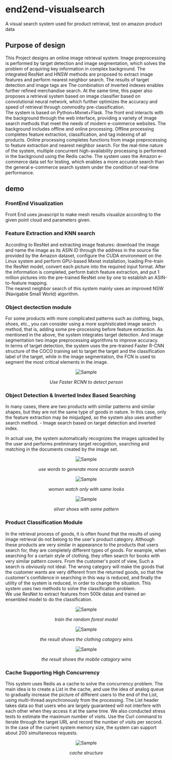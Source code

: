 # end2end-visualsearch
A visual search system used for product retrieval, test on amazon product data

## Purpose of design
This Project designs an online image retrieval system. Image preprocessing is performed by target detection and image segmentation, which solves the problem of acquiring key information in complex background. The integrated ResNet and HNSW methods are proposed to extract image features and perform nearest neighbor search. The results of target detection and image tags are The combination of inverted indexes enables further refined merchandise search. At the same time, this paper also proposes a retrieval system based on image classifier based on convolutional neural network, which further optimizes the accuracy and speed of retrieval through commodity pre-classification.<br>
The system is based on Python+Mxnet+Flask. The front end interacts with the background through the web interface, providing a variety of image search methods that meet the needs of modern e-commerce websites. The background includes offline and online processing. Offline processing completes feature extraction, classification, and tag indexing of all products. Online processing completes functions from image preprocessing to feature extraction and nearest neighbor search. For the real-time nature of the system, multiple concurrent high-availability processing is performed in the background using the Redis cache. The system uses the Amazon e-commerce data set for testing, which enables a more accurate search than the general e-commerce search system under the condition of real-time performance.

## demo


### FrontEnd Visualization
Front End uses javascript to make mesh results visualize according to the given point cloud and parameters given.

### Feature Extraction and KNN search

According to ResNet and extracting image features: download the image and name the image as its ASIN ID through the address in the source file provided by the Amazon dataset, configure the CUDA environment on the Linux system and perform GPU-based Mxnet installation, loading Pre-train the ResNet model, convert each picture into the required input format. After the information is completed, perform batch feature extraction, and put 1 million pictures into the pre-trained ResNet one by one to establish an ASIN-to-feature mapping.
<br>
The nearest neighbor search of this system mainly uses an improved NSW (Navigable Small World) algorithm.

### Object dectection module

For some products with more complicated patterns such as clothing, bags, shoes, etc., you can consider using a more sophisticated image search method, that is, adding some pre-processing before feature extraction. As mentioned in the above, the system integrates target detection. And image segmentation two image preprocessing algorithms to improve accuracy.
<br>In terms of target detection, the system uses the pre-trained Faster R-CNN structure of the COCO training set to target the target and the classification label of the target, while in the image segmentation, the FCN is used to segment the most critical elements in the image.

<p align="center">
	<img src="https://github.com/lmy1108/end2end-visualsearch/blob/master/images/vs9.png" alt="Sample">
	<p align="center">
		<em>Use Faster RCNN to detect person</em>
	</p>
</p>

### Object Detection & Inverted Index Based Searching

In many cases, there are two products with similar patterns and similar shapes, but they are not the same type of goods in nature. In this case, only the feature extraction may be misjudged, so the system also uses another search method. - Image search based on target detection and inverted index.
<br>

In actual use, the system automatically recognizes the images uploaded by the user and performs preliminary target recognition, searching and matching in the documents created by the image set.
<p align="center">
	<img src="https://github.com/lmy1108/end2end-visualsearch/blob/master/images/vs12.png" alt="Sample">
	<p align="center">
		<em>use words to generate more accurate search</em>
	</p>
</p>
<p align="center">
	<img src="https://github.com/lmy1108/end2end-visualsearch/blob/master/images/vs13.png" alt="Sample">
	<p align="center">
		<em>women watch only with same looks</em>
	</p>
</p>

<p align="center">
	<img src="https://github.com/lmy1108/end2end-visualsearch/blob/master/images/vs14.png" alt="Sample">
	<p align="center">
		<em>silver shoes with same pattern</em>
	</p>
</p>

### Product Classification Module

In the retrieval process of goods, it is often found that the results of using image retrieval do not belong to the user's product category. Although these products are very similar in appearance to the products that users search for, they are completely different types of goods. For example, when searching for a certain style of clothing, they often search for books with very similar pattern covers. From the customer's point of view, Such a search is obviously not ideal. The wrong category will make the goods that the customer wants are very different from the returned goods, so that the customer's confidence in searching in this way is reduced, and finally the utility of the system is reduced, in order to change the situation. This system uses two methods to solve the classification problem.
<br> We use ResNet to extract features from 500k datas and trained an ensenbled model to do the classification.
<p align="center">
	<img src="https://github.com/lmy1108/end2end-visualsearch/blob/master/images/vs2.PNG" alt="Sample">
	<p align="center">
		<em>train the random forest model</em>
	</p>
</p>
<p align="center">
	<img src="https://github.com/lmy1108/end2end-visualsearch/blob/master/images/vs4.png" alt="Sample">
	<p align="center">
		<em>the result shows the clothing catagory wins</em>
	</p>
</p>

<p align="center">
	<img src="https://github.com/lmy1108/end2end-visualsearch/blob/master/images/vs5.png" alt="Sample">
	<p align="center">
		<em>the result shows the mobile catagory wins</em>
	</p>
</p>

### Cache Supporting High Concurrency  

This system uses Redis as a cache to solve the concurrency problem. The main idea is to create a List in the cache, and use the idea of analog queue to gradually increase the picture of different users to the end of the List, using multi-thread asynchronously from the processing. The List header takes data so that users who are largely guaranteed will not interfere with each other when they access it at the same time. We also conducted stress tests to estimate the maximum number of visits. Use the Curl command to iterate through the target URL and record the number of visits per second. In the case of the current system memory size, the system can support about 200 simultaneous requests.
<p align="center">
	<img src="https://github.com/lmy1108/end2end-visualsearch/blob/master/images/vs15.PNG" alt="Sample">
	<p align="center">
		<em>cache structure</em>
	</p>
</p>
